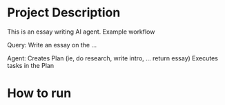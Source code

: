 # Project Description

This is an essay writing AI agent.
Example workflow

Query: Write an essay on the ...

Agent:
Creates Plan (ie, do research, write intro, ... return essay)
Executes tasks in the Plan

# How to run

